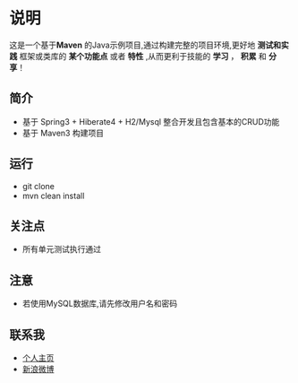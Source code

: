 # 说明

这是一个基于**Maven** 的Java示例项目,通过构建完整的项目环境,更好地 **测试和实践** 框架或类库的 **某个功能点** 或者 **特性** ,从而更利于技能的 **学习** ， **积累** 和 **分享**！

## 简介 ##

- 基于 Spring3 + Hiberate4 + H2/Mysql 整合开发且包含基本的CRUD功能
- 基于 Maven3 构建项目

## 运行 ##

- git clone
- mvn clean install

## 关注点 ##

- 所有单元测试执行通过

## 注意 ##

- 若使用MySQL数据库,请先修改用户名和密码

## 联系我 ##

- [个人主页](http://www.macrotea.com "http://www.macrotea.com")
- [新浪微博](http://weibo.com/macrotea "http://weibo.com/macrotea")
